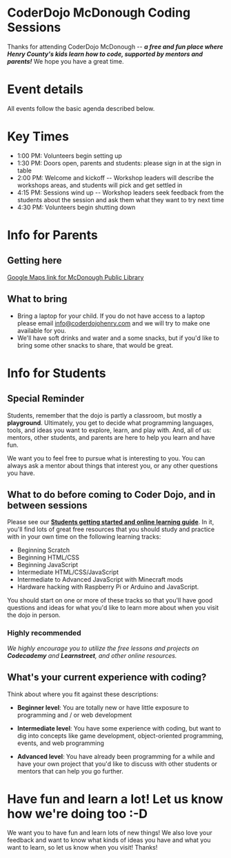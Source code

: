 # CoderDojo McDonough Coding Sessions 

Thanks for attending CoderDojo McDonough -- **_a free and fun place where Henry County's kids learn how to code, 
supported by mentors and parents!_** We hope you have a great time.

# Event details

All events follow the basic agenda described below. 

# Key Times

* 1:00 PM: Volunteers begin setting up
* 1:30 PM: Doors open, parents and students: please sign in at the sign in table
* 2:00 PM: Welcome and kickoff -- Workshop leaders will describe the workshops areas, and students will pick and get settled in
* 4:15 PM: Sessions wind up -- Workshop leaders seek feedback from the students about the session and ask them 
what they want to try next time
* 4:30 PM: Volunteers begin shutting down

# Info for Parents

## Getting here

[Google Maps link for McDonough Public Library](https://www.google.com/maps/place/1001+Florence+Mcgarity+Blvd/)

## What to bring

* Bring a laptop for your child. If you do not have access to a laptop please email info@coderdojohenry.com and we will try to make one available for you.
* We'll have soft drinks and water and a some snacks, but if you'd like to bring some other snacks to share, that would be great.

# Info for Students

## Special Reminder

Students, remember that the dojo is partly a classroom, but mostly a **playground**. Ultimately, you get to decide 
what programming languages, tools, and ideas you want to explore, learn, and play with. 
And, all of us: mentors, other students, and parents are here to help you learn and have fun.

We want you to feel free to pursue what is interesting to you. You can always ask a mentor about things that 
interest you, or any other questions you have.

## What to do before coming to Coder Dojo, and in between sessions

Please see our **[Students getting started and online learning guide](../Students_Getting_Started.md)**. In it, you'll find lots of great free resources that you should study and practice with in your own time on the following learning tracks:

* Beginning Scratch
* Beginning HTML/CSS
* Beginning JavaScript
* Intermediate HTML/CSS/JavaScript
* Intermediate to Advanced JavaScript with Minecraft mods
* Hardware hacking with Raspberry Pi or Arduino and JavaScript.

You should start on one or more of these tracks so that you'll have good questions and ideas for what you'd like to learn more about when you visit the dojo in person. 

### Highly recommended

_We highly encourage you to utilize the free lessons and projects on **Codecademy** and **Learnstreet**, and other online resources._



## What's your current experience with coding?

Think about where you fit against these descriptions:

* **Beginner level**: You are totally new or have little exposure to programming and / or web development

* **Intermediate level**: You have some experience with coding, but want to dig into concepts like game development, 
object-oriented programming, events, and web programming

* **Advanced level**: You have already been programming for a while and have your own project that you'd like to 
discuss with other students or mentors that can help you go further.

# Have fun and learn a lot! Let us know how we're doing too :-D

We want you to have fun and learn lots of new things! We also love your feedback and want to know what kinds of ideas you have and what you want to learn, so let us know when you visit! Thanks!
